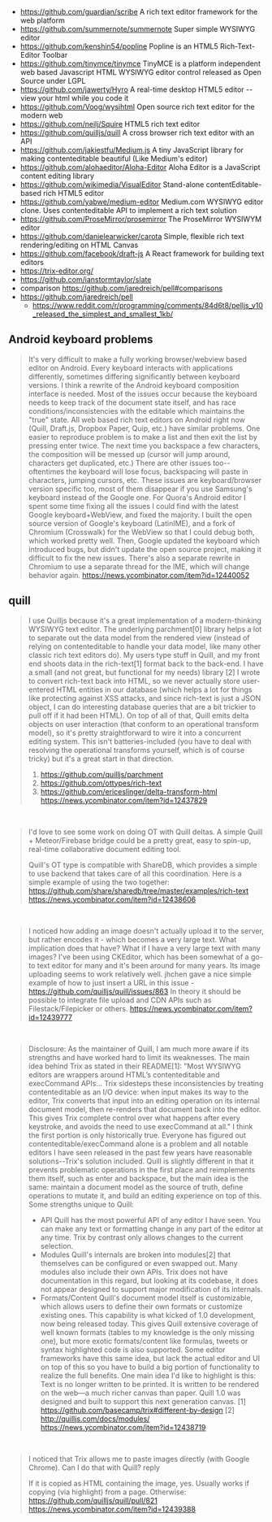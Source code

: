 - https://github.com/guardian/scribe A rich text editor framework for the web platform
- https://github.com/summernote/summernote Super simple WYSIWYG editor
- https://github.com/kenshin54/popline Popline is an HTML5 Rich-Text-Editor Toolbar
- https://github.com/tinymce/tinymce TinyMCE is a platform independent web based Javascript HTML WYSIWYG editor control released as Open Source under LGPL
- https://github.com/jawerty/Hyro A real-time desktop HTML5 editor -- view your html while you code it
- https://github.com/Voog/wysihtml Open source rich text editor for the modern web
- https://github.com/neilj/Squire HTML5 rich text editor
- https://github.com/quilljs/quill A cross browser rich text editor with an API
- https://github.com/jakiestfu/Medium.js A tiny JavaScript library for making contenteditable beautiful (Like Medium's editor)
- https://github.com/alohaeditor/Aloha-Editor Aloha Editor is a JavaScript content editing library
- https://github.com/wikimedia/VisualEditor Stand-alone contentEditable-based rich HTML5 editor
- https://github.com/yabwe/medium-editor Medium.com WYSIWYG editor clone. Uses contenteditable API to implement a rich text solution
- https://github.com/ProseMirror/prosemirror The ProseMirror WYSIWYM editor
- https://github.com/danielearwicker/carota Simple, flexible rich text rendering/editing on HTML Canvas
- https://github.com/facebook/draft-js A React framework for building text editors
- https://trix-editor.org/
- https://github.com/ianstormtaylor/slate
- comparison https://github.com/jaredreich/pell#comparisons
- https://github.com/jaredreich/pell
  - https://www.reddit.com/r/programming/comments/84d6t8/pelljs_v10_released_the_simplest_and_smallest_1kb/

## Android keyboard problems

> It's very difficult to make a fully working browser/webview based editor on Android. Every keyboard interacts with applications differently, sometimes differing significantly between keyboard versions. I think a rewrite of the Android keyboard composition interface is needed. Most of the issues occur because the keyboard needs to keep track of the document state itself, and has race conditions/inconsistencies with the editable which maintains the "true" state.
> All web based rich text editors on Android right now (Quill, Draft.js, Dropbox Paper, Quip, etc.) have similar problems. One easier to reproduce problem is to make a list and then exit the list by pressing enter twice. The next time you backspace a few characters, the composition will be messed up (cursor will jump around, characters get duplicated, etc.) There are other issues too--oftentimes the keyboard will lose focus, backspacing will paste in characters, jumping cursors, etc. These issues are keyboard/browser version specific too, most of them disappear if you use Samsung's keyboard instead of the Google one.
> For Quora's Android editor I spent some time fixing all the issues I could find with the latest Google keyboard+WebView, and fixed the majority. I built the open source version of Google's keyboard (LatinIME), and a fork of Chromium (Crosswalk) for the WebView so that I could debug both, which worked pretty well. Then, Google updated the keyboard which introduced bugs, but didn't update the open source project, making it difficult to fix the new issues. There's also a separate rewrite in Chromium to use a separate thread for the IME, which will change behavior again.
> https://news.ycombinator.com/item?id=12440052

## quill

> I use Quilljs because it's a great implementation of a modern-thinking WYSIWYG text editor. The underlying parchment[0] library helps a lot to separate out the data model from the rendered view (instead of relying on contenteditable to handle your data model, like many other classic rich text editors do). My users type stuff in Quill, and my front end shoots data in the rich-text[1] format back to the back-end. I have a small (and not great, but functional for my needs) library [2] I wrote to convert rich-text back into HTML, so we never actually store user-entered HTML entities in our database (which helps a lot for things like protecting against XSS attacks, and since rich-text is just a JSON object, I can do interesting database queries that are a bit trickier to pull off if it had been HTML).
> On top of all of that, Quill emits delta objects on user interaction (that conform to an operational transform model), so it's pretty straightforward to wire it into a concurrent editing system. This isn't batteries-included (you have to deal with resolving the operational transforms yourself, which is of course tricky) but it's a great start in that direction.
> 1. https://github.com/quilljs/parchment
> 2. https://github.com/ottypes/rich-text
> 3. https://github.com/ericeslinger/delta-transform-html
> https://news.ycombinator.com/item?id=12437829

<br>

> I'd love to see some work on doing OT with Quill deltas.
A simple Quill + Meteor/Firebase bridge could be a pretty great, easy to spin-up, real-time collaborative document editing tool.
>
> Quill's OT type is compatible with ShareDB, which provides a simple to use backend that takes care of all this coordination. Here is a simple example of using the two together:
> https://github.com/share/sharedb/tree/master/examples/rich-text
> https://news.ycombinator.com/item?id=12438606

<br>

> I noticed how adding an image doesn't actually upload it to the server, but rather encodes it - which becomes a very large text. What implication does that have? What if I have a very large text with many images?
I've been using CKEditor, which has been somewhat of a go-to text editor for many and it's been around for many years. Its image uploading seems to work relatively well.
> jhchen gave a nice simple example of how to just insert a URL in this issue - https://github.com/quilljs/quill/issues/863
In theory it should be possible to integrate file upload and CDN APIs such as Filestack/Filepicker or others.
> https://news.ycombinator.com/item?id=12439777

<br>

> Disclosure: As the maintainer of Quill, I am much more aware if its strengths and have worked hard to limit its weaknesses.
> The main idea behind Trix as stated in their README[1]:
> "Most WYSIWYG editors are wrappers around HTML’s contenteditable and execCommand APIs... Trix sidesteps these inconsistencies by treating contenteditable as an I/O device: when input makes its way to the editor, Trix converts that input into an editing operation on its internal document model, then re-renders that document back into the editor. This gives Trix complete control over what happens after every keystroke, and avoids the need to use execCommand at all."
> I think the first portion is only historically true. Everyone has figured out contenteditable/execCommand alone is a problem and all notable editors I have seen released in the past few years have reasonable solutions--Trix's solution included. Quill is slightly different in that it prevents problematic operations in the first place and reimplements them itself, such as enter and backspace, but the main idea is the same: maintain a document model as the source of truth, define operations to mutate it, and build an editing experience on top of this.
> Some strengths unique to Quill:
> * API Quill has the most powerful API of any editor I have seen. You can make any text or formatting change in any part of the editor at any time. Trix by contrast only allows changes to the current selection.
> * Modules Quill's internals are broken into modules[2] that themselves can be configured or even swapped out. Many modules also include their own APIs. Trix does not have documentation in this regard, but looking at its codebase, it does not appear designed to support major modification of its internals.
> * Formats/Content Quill's document model itself is customizable, which allows users to define their own formats or customize existing ones. This capability is what kicked of 1.0 development, now being released today. This gives Quill extensive coverage of well known formats (tables to my knowledge is the only missing one), but more exotic formats/content like formulas, tweets or syntax highlighted code is also supported. Some editor frameworks have this same idea, but lack the actual editor and UI on top of this so you have to build a big portion of functionality to realize the full benefits.
> One main idea I'd like to highlight is this: Text is no longer written to be printed. It is written to be rendered on the web—a much richer canvas than paper. Quill 1.0 was designed and built to support this next generation canvas.
> [1] https://github.com/basecamp/trix#different-by-design [2] http://quilljs.com/docs/modules/
> https://news.ycombinator.com/item?id=12438719

<br>

> I noticed that Trix allows me to paste images directly (with Google Chrome). Can I do that with Quill?
reply
>
> If it is copied as HTML containing the image, yes. Usually works if copying (via highlight) from a page. Otherwise: https://github.com/quilljs/quill/pull/821
> https://news.ycombinator.com/item?id=12439388
